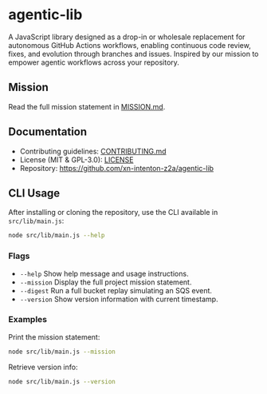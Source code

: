 # agentic-lib

A JavaScript library designed as a drop-in or wholesale replacement for autonomous GitHub Actions workflows, enabling continuous code review, fixes, and evolution through branches and issues. Inspired by our mission to empower agentic workflows across your repository.

## Mission
Read the full mission statement in [MISSION.md](../MISSION.md).

## Documentation
- Contributing guidelines: [CONTRIBUTING.md](../CONTRIBUTING.md)
- License (MIT & GPL-3.0): [LICENSE](../LICENSE)
- Repository: https://github.com/xn-intenton-z2a/agentic-lib

## CLI Usage
After installing or cloning the repository, use the CLI available in `src/lib/main.js`:

```bash
node src/lib/main.js --help
```

### Flags
- `--help`      Show help message and usage instructions.
- `--mission`   Display the full project mission statement.
- `--digest`    Run a full bucket replay simulating an SQS event.
- `--version`   Show version information with current timestamp.

### Examples
Print the mission statement:
```bash
node src/lib/main.js --mission
```

Retrieve version info:
```bash
node src/lib/main.js --version
```
